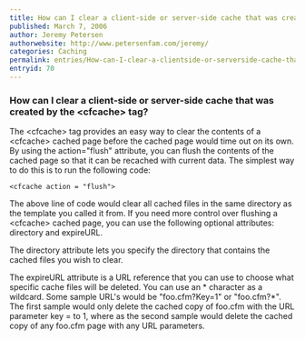 ```yaml
---
title: How can I clear a client-side or server-side cache that was created by the <cfcache> tag?
published: March 7, 2006
author: Jeremy Petersen
authorwebsite: http://www.petersenfam.com/jeremy/
categories: Caching
permalink: entries/How-can-I-clear-a-clientside-or-serverside-cache-that-was-created-by-the-ltcfcachegt-tag.html
entryid: 70
---
```


<h3>How can I clear a client-side or server-side cache that was created by the &lt;cfcache&gt; tag?</h3>

<p>
The &lt;cfcache&gt; tag provides an easy way to clear the contents of a &lt;cfcache&gt; cached page before the cached page would time out on its own.  By using the action="flush" attribute, you can flush the contents of the cached page so that it can be recached with current data.  The simplest way to do this is to run the following code:
</p>

<pre><code class="language-markup">&lt;cfcache action = &quot;flush&quot;&gt;
</code></pre>

<p>
The above line of code would clear all cached files in the same directory as the template you called it from.  If you need more control over flushing a &lt;cfcache&gt; cached page, you can use the following optional attributes: directory and expireURL.
</p>

<p>
The directory attribute lets you specify the directory that contains the cached files you wish to clear. 
</p>

<p>
  
</p>

<p>
The expireURL attribute is a URL reference that you can use to choose what specific cache files will be deleted.  You can use an * character as a wildcard.  Some sample URL's would be "foo.cfm?Key=1"  or "foo.cfm?*".  The first sample would only delete the cached copy of foo.cfm with the URL parameter key = to 1, where as the second sample would delete the cached copy of any foo.cfm page with any URL parameters.
</p>




